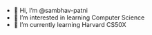 - 👋 Hi, I’m @sambhav-patni
- 👀 I’m interested in learning Computer Science
- 🌱 I’m currently learning Harvard CS50X

<!---
sambhav-x/sambhav-x is a ✨ special ✨ repository because its `README.md` (this file) appears on your GitHub profile.
You can click the Preview link to take a look at your changes.
--->

